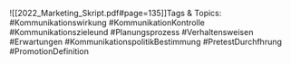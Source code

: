 
![[2022_Marketing_Skript.pdf#page=135]]Tags & Topics:
   #Kommunikationswirkung
   #KommunikationKontrolle
   #Kommunikationszieleund
   #Planungsprozess
   #Verhaltensweisen
   #Erwartungen
   #KommunikationspolitikBestimmung
   #PretestDurchfhrung
   #PromotionDefinition